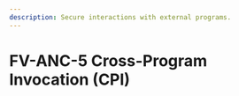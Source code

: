 ```yaml
---
description: Secure interactions with external programs.
---
```


# FV-ANC-5 Cross-Program Invocation (CPI)

